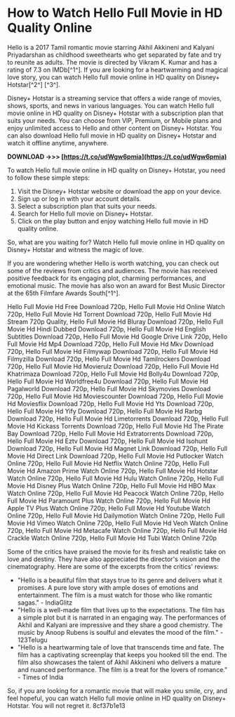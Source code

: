 
 
# How to Watch Hello Full Movie in HD Quality Online
 
Hello is a 2017 Tamil romantic movie starring Akhil Akkineni and Kalyani Priyadarshan as childhood sweethearts who get separated by fate and try to reunite as adults. The movie is directed by Vikram K. Kumar and has a rating of 7.3 on IMDb[^1^]. If you are looking for a heartwarming and magical love story, you can watch Hello full movie online in HD quality on Disney+ Hotstar[^2^] [^3^].
 
Disney+ Hotstar is a streaming service that offers a wide range of movies, shows, sports, and news in various languages. You can watch Hello full movie online in HD quality on Disney+ Hotstar with a subscription plan that suits your needs. You can choose from VIP, Premium, or Mobile plans and enjoy unlimited access to Hello and other content on Disney+ Hotstar. You can also download Hello full movie in HD quality on Disney+ Hotstar and watch it offline anytime, anywhere.
 
**DOWNLOAD ->>> [https://t.co/udWgw6pmia](https://t.co/udWgw6pmia)**


 
To watch Hello full movie online in HD quality on Disney+ Hotstar, you need to follow these simple steps:
 
1. Visit the Disney+ Hotstar website or download the app on your device.
2. Sign up or log in with your account details.
3. Select a subscription plan that suits your needs.
4. Search for Hello full movie on Disney+ Hotstar.
5. Click on the play button and enjoy watching Hello full movie in HD quality online.

So, what are you waiting for? Watch Hello full movie online in HD quality on Disney+ Hotstar and witness the magic of love.
  
If you are wondering whether Hello is worth watching, you can check out some of the reviews from critics and audiences. The movie has received positive feedback for its engaging plot, charming performances, and emotional music. The movie has also won an award for Best Music Director at the 65th Filmfare Awards South[^1^].
 
Hello Full Movie Hd Free Download 720p,  Hello Full Movie Hd Online Watch 720p,  Hello Full Movie Hd Torrent Download 720p,  Hello Full Movie Hd Stream 720p Quality,  Hello Full Movie Hd Bluray Download 720p,  Hello Full Movie Hd Hindi Dubbed Download 720p,  Hello Full Movie Hd English Subtitles Download 720p,  Hello Full Movie Hd Google Drive Link 720p,  Hello Full Movie Hd Mp4 Download 720p,  Hello Full Movie Hd Mkv Download 720p,  Hello Full Movie Hd Filmywap Download 720p,  Hello Full Movie Hd Filmyzilla Download 720p,  Hello Full Movie Hd Tamilrockers Download 720p,  Hello Full Movie Hd Movierulz Download 720p,  Hello Full Movie Hd Khatrimaza Download 720p,  Hello Full Movie Hd Bolly4u Download 720p,  Hello Full Movie Hd Worldfree4u Download 720p,  Hello Full Movie Hd Pagalworld Download 720p,  Hello Full Movie Hd Skymovies Download 720p,  Hello Full Movie Hd Moviescounter Download 720p,  Hello Full Movie Hd Moviesflix Download 720p,  Hello Full Movie Hd Yts Download 720p,  Hello Full Movie Hd Yify Download 720p,  Hello Full Movie Hd Rarbg Download 720p,  Hello Full Movie Hd Limetorrents Download 720p,  Hello Full Movie Hd Kickass Torrents Download 720p,  Hello Full Movie Hd The Pirate Bay Download 720p,  Hello Full Movie Hd Extratorrents Download 720p,  Hello Full Movie Hd Eztv Download 720p,  Hello Full Movie Hd Isohunt Download 720p,  Hello Full Movie Hd Magnet Link Download 720p,  Hello Full Movie Hd Direct Link Download 720p,  Hello Full Movie Hd Putlocker Watch Online 720p,  Hello Full Movie Hd Netflix Watch Online 720p,  Hello Full Movie Hd Amazon Prime Watch Online 720p,  Hello Full Movie Hd Hotstar Watch Online 720p,  Hello Full Movie Hd Hulu Watch Online 720p,  Hello Full Movie Hd Disney Plus Watch Online 720p,  Hello Full Movie Hd HBO Max Watch Online 720p,  Hello Full Movie Hd Peacock Watch Online 720p,  Hello Full Movie Hd Paramount Plus Watch Online 720p,  Hello Full Movie Hd Apple TV Plus Watch Online 720p,  Hello Full Movie Hd Youtube Watch Online 720p,  Hello Full Movie Hd Dailymotion Watch Online 720p,  Hello Full Movie Hd Vimeo Watch Online 720p,  Hello Full Movie Hd Veoh Watch Online 720p,  Hello Full Movie Hd Metacafe Watch Online 720p,  Hello Full Movie Hd Crackle Watch Online 720p,  Hello Full Movie Hd Tubi Watch Online 720p
 
Some of the critics have praised the movie for its fresh and realistic take on love and destiny. They have also appreciated the director's vision and the cinematography. Here are some of the excerpts from the critics' reviews:

- "Hello is a beautiful film that stays true to its genre and delivers what it promises. A pure love story with ample doses of emotions and entertainment. The film is a must watch for those who like romantic sagas." - IndiaGlitz
- "Hello is a well-made film that lives up to the expectations. The film has a simple plot but it is narrated in an engaging way. The performances of Akhil and Kalyani are impressive and they share a good chemistry. The music by Anoop Rubens is soulful and elevates the mood of the film." - 123Telugu
- "Hello is a heartwarming tale of love that transcends time and fate. The film has a captivating screenplay that keeps you hooked till the end. The film also showcases the talent of Akhil Akkineni who delivers a mature and nuanced performance. The film is a treat for the lovers of romance." - Times of India

So, if you are looking for a romantic movie that will make you smile, cry, and feel hopeful, you can watch Hello full movie online in HD quality on Disney+ Hotstar. You will not regret it.
 8cf37b1e13
 
